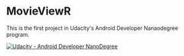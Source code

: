# MovieViewR

This is the first project in Udacity's Android Developer Nanaodegree program.

[![Udacity - Android Developer NanoDegree]()](https://www.udacity.com/course/android-developer-nanodegree-by-google--nd801)